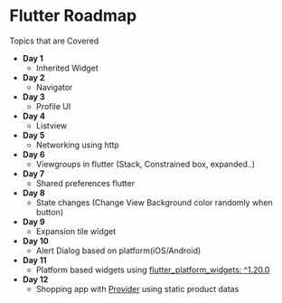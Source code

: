 # Flutter Roadmap
Topics that are Covered 

* **Day 1** 
  * Inherited Widget
* **Day 2** 
  * Navigator 
* **Day 3**
  * Profile UI
* **Day 4**
  * Listview
* **Day 5**
  * Networking using http
* **Day 6**
  * Viewgroups in flutter (Stack, Constrained box, expanded..)
* **Day 7**
  * Shared preferences flutter
* **Day 8**
  * State changes (Change View Background color randomly when button)
* **Day 9**
  * Expansion tile widget
* **Day 10**
  * Alert Dialog based on platform(iOS/Android)
* **Day 11**
  * Platform based widgets using [flutter_platform_widgets: ^1.20.0](https://pub.dev/packages/flutter_platform_widgets)
* **Day 12**
  * Shopping app with [Provider](https://pub.dev/packages/provider) using static product datas
